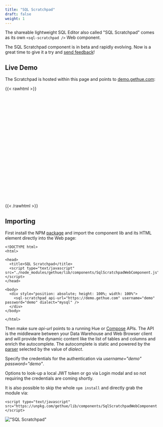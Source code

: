 ```yaml
---
title: "SQL Scratchpad"
draft: false
weight: 1
---
```


The shareable lightweight SQL Editor also called "SQL Scratchpad" comes as its own `<sql-scratchpad />` Web component.

The SQL Scratchpad component is in beta and rapidly evolving. Now is a great time to give it a try and [send feedback](https://github.com/cloudera/hue/issues)!

## Live Demo

The Scratchpad is hosted within this page and points to [demo.gethue.com](https://demo.gethue.com/):

{{< rawhtml >}}
<p>
  <div style="position: absolute; height: 40%; width: 100%">
    <sql-scratchpad api-url="https://demo.gethue.com" username="demo" password="demo" dialect="mysql" />
  </div>

  <script type="text/javascript" src="https://unpkg.com/gethue/lib/components/SqlScratchpadWebComponent.js"></script>

  <br><br><br><br><br><br><br><br><br><br><br><br><br><br><br><br><br><br><br><br>
</p>
{{< /rawhtml >}}


## Importing

First install the NPM [package](/developer/components/) and import the component lib and its HTML element directly into the Web page:

    <!DOCTYPE html>
    <html>

    <head>
      <title>SQL Scratchpad</title>
      <script type="text/javascript" src="./node_modules/gethue/lib/components/SqlScratchpadWebComponent.js"></script>
    </head>

    <body>
      <div style="position: absolute; height: 100%; width: 100%">
        <sql-scratchpad api-url="https://demo.gethue.com" username="demo" password="demo" dialect="mysql" />
      </div>
    </body>

    </html>

Then make sure *api-url* points to a running Hue or [Compose](https://github.com/gethue/compose) APIs. The API is the middleware between your Data Warehouse and Web Browser client and will provide the dynamic content like the list of tables and columns and enrich the autocomplete. The autocomplete is static and powered by the [parser](/developer/components/parsers/) selected by the value of *dialect*.

Specify the credentials for the authentication via *username="demo" password="demo"*.

Options to look-up a local JWT token or go via Login modal and so not requiring the credentials are coming shortly.


It is also possible to skip the whole `npm install` and directly grab the module via:

    <script type="text/javascript" src="https://unpkg.com/gethue/lib/components/SqlScratchpadWebComponent.js"></script>

!["SQL Scratchpad"](https://cdn.gethue.com/uploads/2021/05/sql-scratchpad-v0.5.png)

